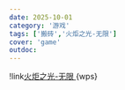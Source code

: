 ```yaml
---
date: 2025-10-01
category: '游戏'
tags: ['搬砖','火炬之光-无限']
cover: 'game'
outdoc:  
---
```


!link[火炬之光-无限 ](https://www.kdocs.cn/l/chVRNUOLaOFb){wps}


